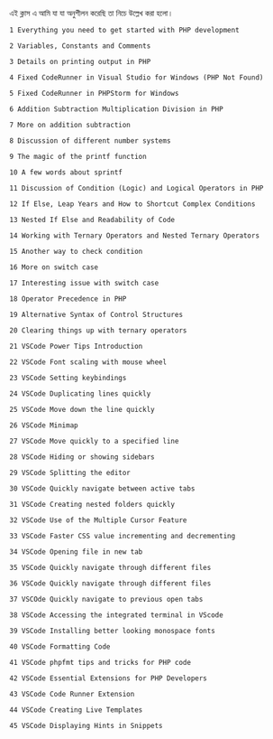 এই ক্লাস এ আমি যা যা অনুশীলন করেছি তা নিচে উল্লেখ করা হলো। 

    1 Everything you need to get started with PHP development

    2 Variables, Constants and Comments

    3 Details on printing output in PHP

    4 Fixed CodeRunner in Visual Studio for Windows (PHP Not Found)

    5 Fixed CodeRunner in PHPStorm for Windows

    6 Addition Subtraction Multiplication Division in PHP

    7 More on addition subtraction

    8 Discussion of different number systems

    9 The magic of the printf function

    10 A few words about sprintf

    11 Discussion of Condition (Logic) and Logical Operators in PHP

    12 If Else, Leap Years and How to Shortcut Complex Conditions

    13 Nested If Else and Readability of Code

    14 Working with Ternary Operators and Nested Ternary Operators

    15 Another way to check condition

    16 More on switch case

    17 Interesting issue with switch case

    18 Operator Precedence in PHP

    19 Alternative Syntax of Control Structures

    20 Clearing things up with ternary operators

    21 VSCode Power Tips Introduction

    22 VSCode Font scaling with mouse wheel

    23 VSCode Setting keybindings

    24 VSCode Duplicating lines quickly

    25 VSCode Move down the line quickly

    26 VSCode Minimap

    27 VSCode Move quickly to a specified line

    28 VSCode Hiding or showing sidebars

    29 VSCode Splitting the editor

    30 VSCode Quickly navigate between active tabs

    31 VSCode Creating nested folders quickly

    32 VSCode Use of the Multiple Cursor Feature

    33 VSCode Faster CSS value incrementing and decrementing

    34 VSCode Opening file in new tab

    35 VSCode Quickly navigate through different files

    36 VSCode Quickly navigate through different files

    37 VSCOde Quickly navigate to previous open tabs

    38 VSCode Accessing the integrated terminal in VScode

    39 VSCode Installing better looking monospace fonts

    40 VSCode Formatting Code

    41 VSCode phpfmt tips and tricks for PHP code

    42 VSCode Essential Extensions for PHP Developers

    43 VSCode Code Runner Extension

    44 VSCode Creating Live Templates

    45 VSCode Displaying Hints in Snippets
